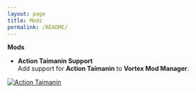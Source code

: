 ```yaml
---
layout: page
title: Mods
permalink: /README/
---
```


**Mods**<br />

 * **Action Taimanin Support**<br /> 
 Add support for **Action Taimanin** to **Vortex Mod Manager**.<br />

 [![Action Taimanin][ATS-01]][ATS-02]


[ATS-01]: https://cdn2.steamgriddb.com/file/sgdb-cdn/thumb/f5adeec0547f82c7103134678857c61b.jpg
[ATS-02]: https://www.nexusmods.com/site/mods/546
